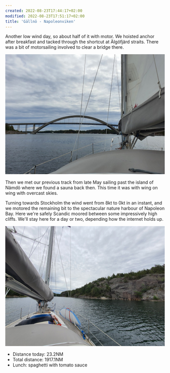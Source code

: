 ```yaml
---
created: 2022-08-23T17:44:17+02:00
modified: 2022-08-23T17:51:17+02:00
title: 'Gällnö - Napoleonviken'
---
```


Another low wind day, so about half of it with motor. We hoisted anchor after breakfast and tacked through the shortcut at Älgöfjärd straits. There was a bit of motorsailing involved to clear a bridge there.

![Image](../2022/f588c627c5c4e0ad864c515cc155be44.jpg) 

Then we met our previous track from late May sailing past the island of Nämdö where we found a sauna back then. This time it was with wing on wing with overcast skies.

Turning towards Stockholm the wind went from 8kt to 0kt in an instant, and we motored the remaining bit to the spectacular nature harbour of Napoleon Bay. Here we're safely Scandic moored between some impressively high cliffs. We'll stay here for a day or two, depending how the internet holds up.

![Image](../2022/09a260df1e5254daefdf0f1053738ec1.jpg) 

* Distance today: 23.2NM
* Total distance: 1917.1NM
* Lunch: spaghetti with tomato sauce

